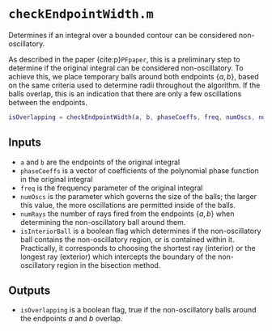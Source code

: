# `checkEndpointWidth.m`

Determines if an integral over a bounded contour can be considered non-oscillatory.

As described in the paper {cite:p}`PFpaper`, this is a preliminary step to determine if the original integral can be considered non-oscillatory. To achieve this, we place temporary balls around both endpoints $\{a,b\}$, based on the same criteria used to determine radii throughout the algorithm. If the balls overlap, this is an indication that there are only a few oscillations between the endpoints.

```matlab
isOverlapping = checkEndpointWidth(a, b, phaseCoeffs, freq, numOscs, numRays, isInteriorBal, imagThresh, useMex)
```

## Inputs
* `a` and `b` are the endpoints of the original integral
* `phaseCoeffs` is a vector of coefficients of the polynomial phase function in the original integral
* `freq` is the frequency parameter of the original integral
* `numOscs` is the parameter which governs the size of the balls; the larger this value, the more oscillations are permitted inside of the balls.
* `numRays` the number of rays fired from the endpoints $\{a,b\}$ when determining the non-oscillatory ball around them.
* `isInteriorBall` is a boolean flag which determines if the non-oscillatory ball contains the non-oscillatory region, or is contained within it. Practically, it corresponds to choosing the shortest ray (interior) or the longest ray (exterior) which intercepts the boundary of the non-oscillatory region in the bisection method.

## Outputs
* `isOverlapping` is a boolean flag, true if the non-oscillatory balls around the endpoints $a$ and $b$ overlap. 